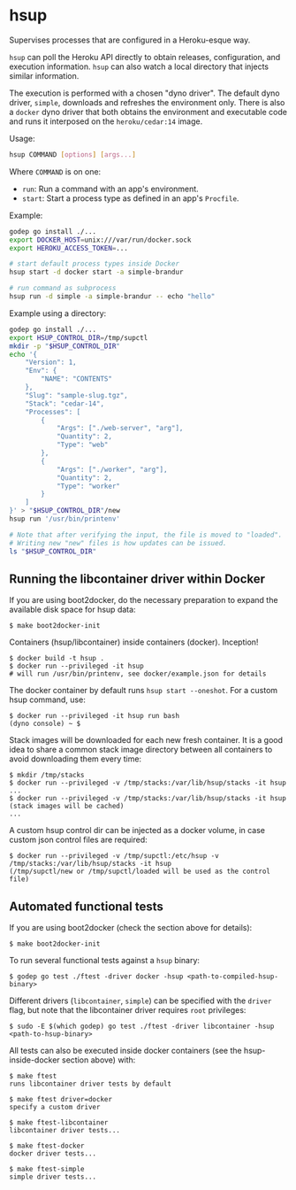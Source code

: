# hsup

Supervises processes that are configured in a Heroku-esque way.

`hsup` can poll the Heroku API directly to obtain releases,
configuration, and execution information.  `hsup` can also watch a
local directory that injects similar information.

The execution is performed with a chosen "dyno driver".  The default
dyno driver, `simple`, downloads and refreshes the environment only.
There is also a `docker` dyno driver that both obtains the environment
and executable code and runs it interposed on the `heroku/cedar:14`
image.

Usage:

``` sh
hsup COMMAND [options] [args...]
```

Where `COMMAND` is on one:

* `run`: Run a command with an app's environment.
* `start`: Start a process type as defined in an app's `Procfile`.

Example:

``` sh
godep go install ./...
export DOCKER_HOST=unix:///var/run/docker.sock
export HEROKU_ACCESS_TOKEN=...

# start default process types inside Docker
hsup start -d docker start -a simple-brandur

# run command as subprocess
hsup run -d simple -a simple-brandur -- echo "hello"
```

Example using a directory:

```sh
godep go install ./...
export HSUP_CONTROL_DIR=/tmp/supctl
mkdir -p "$HSUP_CONTROL_DIR"
echo '{
    "Version": 1,
    "Env": {
        "NAME": "CONTENTS"
    },
    "Slug": "sample-slug.tgz",
    "Stack": "cedar-14",
    "Processes": [
        {
            "Args": ["./web-server", "arg"],
            "Quantity": 2,
            "Type": "web"
        },
        {
            "Args": ["./worker", "arg"],
            "Quantity": 2,
            "Type": "worker"
        }
    ]
}' > "$HSUP_CONTROL_DIR"/new
hsup run '/usr/bin/printenv'

# Note that after verifying the input, the file is moved to "loaded".
# Writing new "new" files is how updates can be issued.
ls "$HSUP_CONTROL_DIR"
```

## Running the libcontainer driver within Docker

If you are using boot2docker, do the necessary preparation to expand the
available disk space for hsup data:

```sh-session
$ make boot2docker-init
```

Containers (hsup/libcontainer) inside containers (docker). Inception!

```sh-session
$ docker build -t hsup .
$ docker run --privileged -it hsup
# will run /usr/bin/printenv, see docker/example.json for details
```

The docker container by default runs `hsup start --oneshot`. For a custom hsup
command, use:

```sh-session
$ docker run --privileged -it hsup run bash
(dyno console) ~ $
```

Stack images will be downloaded for each new fresh container. It is a good idea
to share a common stack image directory between all containers to avoid
downloading them every time:

```sh-session
$ mkdir /tmp/stacks
$ docker run --privileged -v /tmp/stacks:/var/lib/hsup/stacks -it hsup
...
$ docker run --privileged -v /tmp/stacks:/var/lib/hsup/stacks -it hsup
(stack images will be cached)
...
```

A custom hsup control dir can be injected as a docker volume, in case custom
json control files are required:

```sh-session
$ docker run --privileged -v /tmp/supctl:/etc/hsup -v /tmp/stacks:/var/lib/hsup/stacks -it hsup
(/tmp/supctl/new or /tmp/supctl/loaded will be used as the control file)
```

## Automated functional tests

If you are using boot2docker (check the section above for details):

```sh-session
$ make boot2docker-init
```

To run several functional tests against a `hsup` binary:

```sh-session
$ godep go test ./ftest -driver docker -hsup <path-to-compiled-hsup-binary>
```

Different drivers (`libcontainer`, `simple`) can be specified with the `driver`
flag, but note that the libcontainer driver requires `root` privileges:

```sh-session
$ sudo -E $(which godep) go test ./ftest -driver libcontainer -hsup <path-to-hsup-binary>
```

All tests can also be executed inside docker containers (see the
hsup-inside-docker section above) with:

```sh-session
$ make ftest
runs libcontainer driver tests by default

$ make ftest driver=docker
specify a custom driver

$ make ftest-libcontainer
libcontainer driver tests...

$ make ftest-docker
docker driver tests...

$ make ftest-simple
simple driver tests...
```

